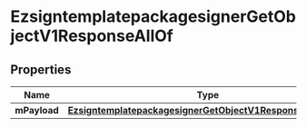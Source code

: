 

# EzsigntemplatepackagesignerGetObjectV1ResponseAllOf


## Properties

| Name | Type | Description | Notes |
|------------ | ------------- | ------------- | -------------|
|**mPayload** | [**EzsigntemplatepackagesignerGetObjectV1ResponseMPayload**](EzsigntemplatepackagesignerGetObjectV1ResponseMPayload.md) |  |  |



